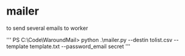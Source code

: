# mailer
to send several emails to worker

'''
PS C:\Code\WaroundMail> python .\mailer.py --destin tolist.csv --template template.txt --password_email secret
'''